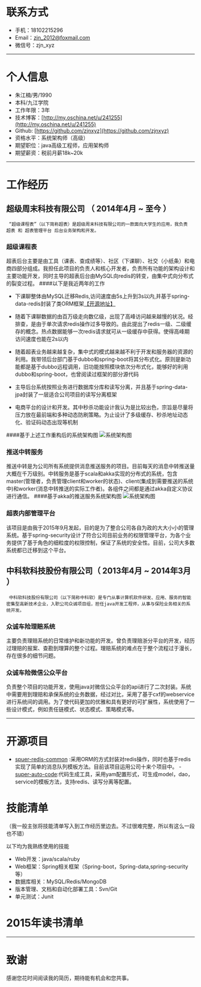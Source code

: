 # 联系方式

- 手机：18102215296
- Email：zjn_2012@foxmail.com
- 微信号：zjn_xyz

----

# 个人信息

 - 朱江楠/男/1990 
 - 本科/九江学院
 - 工作年限：3年
 - 技术博客：[http://my.oschina.net/u/241255](http://my.oschina.net/u/241255)
 - Github: [https://github.com/zjnxyz](https://github.com/zjnxyz)
 - 资格水平：系统架构师（高级）
 - 期望职位：java高级工程师，应用架构师
 - 期望薪资：税前月薪18k~20k

---

# 工作经历
## 超级周末科技有限公司 （ 2014年4月 ~ 至今 ）
``` “超级课程表”（以下简称超表）是超级周末科技有限公司的一款面向大学生的应用，我负责 超表 和 超表管理平台 后台业务架构和开发。```
### 超级课程表
超表后台主要是由工具（课表、查成绩等）、社区（下课聊）、社交（小纸条）和电商四部分组成。我担任此项目的负责人和核心开发者，负责所有功能的架构设计和主要功能开发，同时主导的超表后台由MySQL向redis的转变，由集中式向分布式的裂变过程。
####以下是我近两年的工作
- 下课聊整体由MySQL迁移Redis,访问速度由5s上升到3s以内,并基于spring-data-redis封装了类ORM框架[【开源地址】](https://github.com/zjnxyz/super-redis-common)

- 随着下课聊数据的由百万级走向数亿级，出现了高峰访问越来越慢的状况。经排查，是由于单次请求redis操作过多导致的。由此提出了redis一级、二级缓存的概念。热点数据能够一次redis请求就可从一级缓存中获得。使得高峰期访问速度也能在2s以内

- 随着超表业务越来越复杂，集中式的模式越来越不利于开发和服务器的资源的利用。我带领后台部门基于dubbo和spring-boot将其分布式化。原则是新功能都是基于dubbo远程调用，旧功能按照模块依次分布式化，能够好的利用dubbo和spring-boot，也曾阅读过框架的部分源代码

- 主导后台系统按照业务进行数据库分库和读写分离，并且基于spring-data-jpa封装了一层适合公司项目的读写分离框架

- 电商平台的设计和开发。其中秒杀功能设计我认为是比较出色，宗旨是尽量将压力放在最前端和多种动态防刷策略。为止设计了多级缓存、秒杀地址动态化、验证码动态出现等机制

####基于上述工作重构后的系统架构图
![系统架构图](http://qiniu.myfriday.cn/2_1200181_7143920_1452953191289.jpg?imageView2/3/w/400)

### 推送中转服务 
推送中转是为公司所有系统提供消息推送服务的项目。目前每天的消息中转推送量大概在千万级别。中转服务是基于scala和akka实现的分布式的系统，包含master(管理者，负责管理client和worker的状态)、client(集成到需要推送的系统中)和worker(消息中转推送的实际工作者)。各组件之间都是通过akka自定义协议进行通信。
####基于akka的推送服务系统架构图
![系统架构图](http://qiniu.myfriday.cn/2_1200181_7143920_1452955409884.jpg?imageView2/3/w/400)

### 超表内部管理平台
该项目是由我于2015年9月发起，目的是为了整合公司各自为政的大大小小的管理系统。基于spring-security设计了符合公司目前业务的权限管理平台，为各个业务提供了基于角色的细粒度的权限控制，保证了系统的安全性。目前，公司大多数系统都已迁移到这个平台。
 
## 中科软科技股份有限公司（ 2013年4月 ~ 2014年3月 ）

``` 中科软科技股份有限公司（以下简称中科软）是专门从事计算机软件研发、应用、服务的智能密集型高新技术企业，入职公司众诚项目组，担任java开发工程师，从事与保险业务相关的系统开发。```

### 众诚车险理赔系统
主要负责理赔系统的日常维护和新功能的开发。曾负责理赔浙分平台的开发，经历过理赔的报案、查勘到理算的整个过程。理赔系统的难点在于整个流程过于漫长，存在很多的细节问题。

### 众诚车险微信公众平台
负责整个项目的功能开发，使用java对微信公众平台的api进行了二次封装。系统中需要用到理赔和承保系统的业务数据，经过对比，采用了基于cxf的webservice进行系统间的调用。为了使代码更加的优雅和具有更好的可扩展性，系统使用了一些设计模式，例如责任链模式、状态模式、策略模式等。

---

# 开源项目
 - [spuer-redis-common](https://github.com/zjnxyz/super-redis-common) :采用ORM的方式封装对redis操作，同时也基于redis实现了简单的消息队列模板方法。目前该项目运用公司十来个项目中。
-[super-auto-code](https://github.com/zjnxyz/super-redis-common):代码生成工具，采用yam配置形式，可生成model，dao，service的模板方法，支持redis、读写分离等配置。

# 技能清单
（我一般主张将技能清单写入到工作经历里边去。不过很难完整，所以有这么一段也不错）

以下均为我熟练使用的技能

- Web开发：java/scala/ruby
- Web框架：Spring相关框架（Spring-boot，Spring-data,spring-security等）
- 数据库相关：MySQL/Redis/MongoDB
- 版本管理、文档和自动化部署工具：Svn/Git
- 单元测试：Junit

# 2015年读书清单

---

# 致谢
感谢您花时间阅读我的简历，期待能有机会和您共事。
